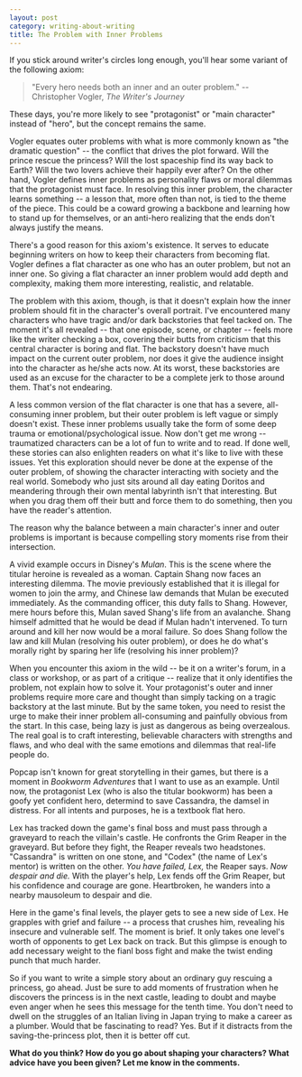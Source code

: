 ```yaml
---
layout: post
category: writing-about-writing
title: The Problem with Inner Problems
---
```


If you stick around writer's circles long enough, you'll hear some variant of the following axiom:

>"Every hero needs both an inner and an outer problem." -- Christopher Vogler, *The Writer's Journey*

These days, you're more likely to see "protagonist" or "main character" instead of "hero", but the concept remains the same.

<!--excerpt-->

Vogler equates outer problems with what is more commonly known as "the dramatic question" -- the conflict that drives the plot forward. Will the prince rescue the princess? Will the lost spaceship find its way back to Earth? Will the two lovers achieve their happily ever after? On the other hand, Vogler defines inner problems as personality flaws or moral dilemmas that the protagonist must face. In resolving this inner problem, the character learns something -- a lesson that, more often than not, is tied to the theme of the piece. This could be a coward growing a backbone and learning how to stand up for themselves, or an anti-hero realizing that the ends don't always justify the means.

There's a good reason for this axiom's existence. It serves to educate beginning writers on how to keep their characters from becoming flat. Vogler defines a flat character as one who has an outer problem, but not an inner one. So giving a flat character an inner problem would add depth and complexity, making them more interesting, realistic, and relatable.

The problem with this axiom, though, is that it doesn't explain how the inner problem should fit in the character's overall portrait. I've encountered many characters who have tragic and/or dark backstories that feel tacked on. The moment it's all revealed -- that one episode, scene, or chapter -- feels more like the writer checking a box, covering their butts from criticism that this central character is boring and flat. The backstory doesn't have much impact on the current outer problem, nor does it give the audience insight into the character as he/she acts now. At its worst, these backstories are used as an excuse for the character to be a complete jerk to those around them. That's not endearing.

A less common version of the flat character is one that has a severe, all-consuming inner problem, but their outer problem is left vague or simply doesn't exist. These inner problems usually take the form of some deep trauma or emotional/psychological issue. Now don't get me wrong -- traumatized characters can be a lot of fun to write and to read. If done well, these stories can also enlighten readers on what it's like to live with these issues. Yet this exploration should never be done at the expense of the outer problem, of showing the character interacting with society and the real world. Somebody who just sits around all day eating Doritos and meandering through their own mental labyrinth isn't that interesting. But when you drag them off their butt and force them to do something, then you have the reader's attention.

The reason why the balance between a main character's inner and outer problems is important is because compelling story moments rise from their intersection.

A vivid example occurs in Disney's *Mulan*. This is the scene where the titular heroine is revealed as a woman. Captain Shang now faces an interesting dilemma. The movie previously established that it is illegal for women to join the army, and Chinese law demands that Mulan be executed immediately. As the commanding officer, this duty falls to Shang. However, mere hours before this, Mulan saved Shang's life from an avalanche. Shang himself admitted that he would be dead if Mulan hadn't intervened. To turn around and kill her now would be a moral failure. So does Shang follow the law and kill Mulan (resolving his outer problem), or does he do what's morally right by sparing her life (resolving his inner problem)?

When you encounter this axiom in the wild -- be it on a writer's forum, in a class or workshop, or as part of a critique -- realize that it only identifies the problem, not explain how to solve it. Your protagonist's outer and inner problems require more care and thought than simply tacking on a tragic backstory at the last minute. But by the same token, you need to resist the urge to make their inner problem all-consuming and painfully obvious from the start. In this case, being lazy is just as dangerous as being overzealous. The real goal is to craft interesting, believable characters with strengths and flaws, and who deal with the same emotions and dilemmas that real-life people do.

Popcap isn't known for great storytelling in their games, but there is a moment in *Bookworm Adventures* that I want to use as an example. Until now, the protagonist Lex (who is also the titular bookworm) has been a goofy yet confident hero, determind to save Cassandra, the damsel in distress. For all intents and purposes, he is a textbook flat hero.

Lex has tracked down the game's final boss and must pass through a graveyard to reach the villain's castle. He confronts the Grim Reaper in the graveyard. But before they fight, the Reaper reveals two headstones. "Cassandra" is written on one stone, and "Codex" (the name of Lex's mentor) is written on the other. *You have failed, Lex,* the Reaper says. *Now despair and die.* With the player's help, Lex fends off the Grim Reaper, but his confidence and courage are gone. Heartbroken, he wanders into a nearby mausoleum to despair and die.

Here in the game's final levels, the player gets to see a new side of Lex. He grapples with grief and failure -- a process that crushes him, revealing his insecure and vulnerable self. The moment is brief. It only takes one level's worth of opponents to get Lex back on track. But this glimpse is enough to add necessary weight to the fianl boss fight and make the twist ending punch that much harder.

So if you want to write a simple story about an ordinary guy rescuing a princess, go ahead. Just be sure to add moments of frustration when he discovers the princess is in the next castle, leading to doubt and maybe even anger when he sees this message for the tenth time. You don't need to dwell on the struggles of an Italian living in Japan trying to make a career as a plumber. Would that be fascinating to read? Yes. But if it distracts from the saving-the-princess plot, then it is better off cut.

**What do you think? How do you go about shaping your characters? What advice have you been given? Let me know in the comments.**
